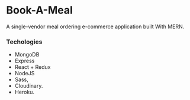 # Book-A-Meal

A single-vendor meal ordering e-commerce application built With MERN.

 ### Techologies
- MongoDB
- Express
- React + Redux 
- NodeJS 
- Sass, 
- Cloudinary.
- Heroku.